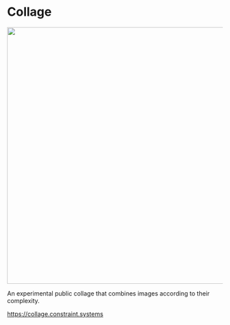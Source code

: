 # Collage

<img
src='https://raw.githubusercontent.com/constraint-systems/collage/main/public/collage.gif'
width="600"/>

An experimental public collage that combines images according to their complexity.

https://collage.constraint.systems
